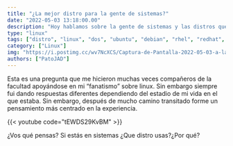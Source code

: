 ```yaml
---
title: "¿La mejor distro para la gente de sistemas?"
date: "2022-05-03 13:18:00.00"
description: "Hoy hablamos sobre la gente de sistemas y las distros que tiene que conocer"
type: "linux"
tags: ["distro", "linux", "dos", "ubuntu", "debian", "rhel", "redhat", "opinion"]
category: ["Linux"]
img: "https://i.postimg.cc/wv7NcXCS/Captura-de-Pantalla-2022-05-03-a-la-s-13-02-07.png"
authors: ["PatoJAD"]
---
```


Esta es una pregunta que me hicieron muchas veces compañeros de la facultad apoyándose en mi “fanatismo” sobre linux. Sin embargo siempre fui dando respuestas diferentes dependiendo del estadio de mi vida en el que estaba. Sin embargo, después de mucho camino transitado forme un pensamiento más centrado en la experiencia.

{{< youtube code="tEWDS29KvBM" >}}

¿Vos qué pensas? Si estás en sistemas ¿Que distro usas?¿Por qué?
